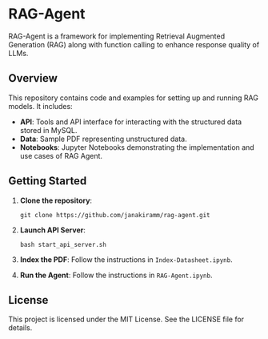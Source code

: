 
# RAG-Agent

RAG-Agent is a framework for implementing Retrieval Augmented Generation (RAG) along with function calling to enhance response quality of LLMs.

## Overview

This repository contains code and examples for setting up and running RAG models. It includes:

- **API**: Tools and API interface for interacting with the structured data stored in MySQL.
- **Data**: Sample PDF representing unstructured data.
- **Notebooks**: Jupyter Notebooks demonstrating the implementation and use cases of RAG Agent.

## Getting Started

1. **Clone the repository**:
   ```
   git clone https://github.com/janakiramm/rag-agent.git
   ```
2. **Launch API Server**:
   ```
   bash start_api_server.sh
   ```
3. **Index the PDF**:
   Follow the instructions in `Index-Datasheet.ipynb`.

4. **Run the Agent**:
   Follow the instructions in `RAG-Agent.ipynb`.

## License

This project is licensed under the MIT License. See the LICENSE file for details.
